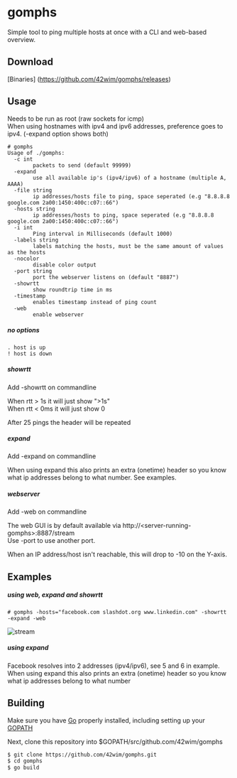 # gomphs

Simple tool to ping multiple hosts at once with a CLI and web-based overview.

## Download
[Binaries] (https://github.com/42wim/gomphs/releases)

## Usage 
Needs to be run as root (raw sockets for icmp)  
When using hostnames with ipv4 and ipv6 addresses, preference goes to ipv4. (-expand option shows both)

```
# gomphs
Usage of ./gomphs:
  -c int
        packets to send (default 99999)
  -expand
        use all available ip's (ipv4/ipv6) of a hostname (multiple A, AAAA)
  -file string
        ip addresses/hosts file to ping, space seperated (e.g "8.8.8.8 google.com 2a00:1450:400c:c07::66")
  -hosts string
        ip addresses/hosts to ping, space seperated (e.g "8.8.8.8 google.com 2a00:1450:400c:c07::66")
  -i int
        Ping interval in Milliseconds (default 1000)
  -labels string
        labels matching the hosts, must be the same amount of values as the hosts
  -nocolor
        disable color output
  -port string
        port the webserver listens on (default "8887")
  -showrtt
        show roundtrip time in ms
  -timestamp
        enables timestamp instead of ping count
  -web
        enable webserver
```

##### no options
```
. host is up
! host is down
```

##### showrtt
Add -showrtt on commandline   

When rtt > 1s it will just show ">1s"  
When rtt < 0ms it will just show 0  

After 25 pings the header will be repeated

##### expand 
Add -expand on commandline  

When using expand this also prints an extra (onetime) header so you know what ip addresses belong to what number.
See examples.

##### webserver
Add -web on commandline  

The web GUI is by default available via http://\<server-running-gomphs\>:8887/stream  
Use -port to use another port.

When an IP address/host isn't reachable, this will drop to -10 on the Y-axis. 

## Examples

##### using web, expand and showrtt
```
# gomphs -hosts="facebook.com slashdot.org www.linkedin.com" -showrtt -expand -web
```
![stream](http://i.snag.gy/Ow7kK.jpg)
##### using expand

Facebook resolves into 2 addresses (ipv4/ipv6), see 5 and 6 in example.  
When using expand this also prints an extra (onetime) header so you know what ip addresses belong to what number

## Building
Make sure you have [Go](https://golang.org/doc/install) properly installed, including setting up your [GOPATH](https://golang.org/doc/code.html#GOPATH)

Next, clone this repository into $GOPATH/src/github.com/42wim/gomphs

``` bash
$ git clone https://github.com/42wim/gomphs.git
$ cd gomphs
$ go build
```
